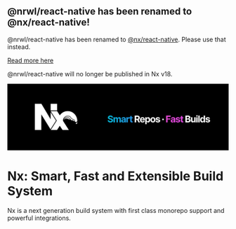 ## @nrwl/react-native has been renamed to @nx/react-native!

@nrwl/react-native has been renamed to [@nx/react-native](https://www.npmjs.com/package/@nx/react-native). Please use that instead.

[Read more here](https://nx.dev/recipes/other/rescope)

@nrwl/react-native will no longer be published in Nx v18.

<p style="text-align: center;"><img src="https://raw.githubusercontent.com/nrwl/nx/master/images/nx.png" width="600" alt="Nx - Smart, Fast and Extensible Build System"></p>

# Nx: Smart, Fast and Extensible Build System

Nx is a next generation build system with first class monorepo support and powerful integrations.
